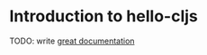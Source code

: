 # Introduction to hello-cljs

TODO: write [great documentation](http://jacobian.org/writing/what-to-write/)
